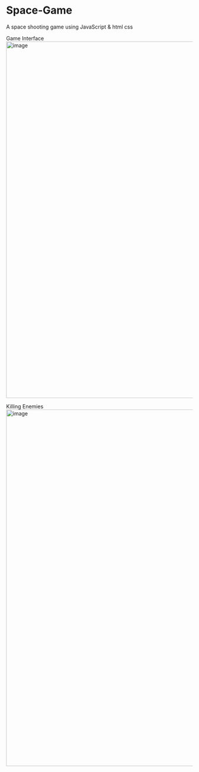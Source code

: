 # Space-Game
A space shooting game using JavaScript &amp; html css

Game Interface
<img width="960" alt="image" src="https://github.com/Bansuri-Gupta/Space-Game/assets/108368737/53b06e91-8d99-4276-83ca-ea462c149663">

Killing Enemies 
<img width="960" alt="image" src="https://github.com/Bansuri-Gupta/Space-Game/assets/108368737/51d78e24-2b59-429e-8bae-12d1822299f9">

